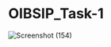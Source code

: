 # OIBSIP_Task-1


![Screenshot (154)](https://user-images.githubusercontent.com/90818051/186982313-aa2663a7-03e8-432c-81d4-523a81639f28.png)
